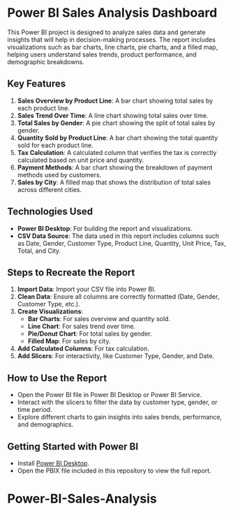 # Power BI Sales Analysis Dashboard

This Power BI project is designed to analyze sales data and generate insights that will help in decision-making processes. The report includes visualizations such as bar charts, line charts, pie charts, and a filled map, helping users understand sales trends, product performance, and demographic breakdowns.

## Key Features
1. **Sales Overview by Product Line**: A bar chart showing total sales by each product line.
2. **Sales Trend Over Time**: A line chart showing total sales over time.
3. **Total Sales by Gender**: A pie chart showing the split of total sales by gender.
4. **Quantity Sold by Product Line**: A bar chart showing the total quantity sold for each product line.
5. **Tax Calculation**: A calculated column that verifies the tax is correctly calculated based on unit price and quantity.
6. **Payment Methods**: A bar chart showing the breakdown of payment methods used by customers.
7. **Sales by City**: A filled map that shows the distribution of total sales across different cities.

## Technologies Used
- **Power BI Desktop**: For building the report and visualizations.
- **CSV Data Source**: The data used in this report includes columns such as Date, Gender, Customer Type, Product Line, Quantity, Unit Price, Tax, Total, and City.
  
## Steps to Recreate the Report

1. **Import Data**: Import your CSV file into Power BI.
2. **Clean Data**: Ensure all columns are correctly formatted (Date, Gender, Customer Type, etc.).
3. **Create Visualizations**:
   - **Bar Charts**: For sales overview and quantity sold.
   - **Line Chart**: For sales trend over time.
   - **Pie/Donut Chart**: For total sales by gender.
   - **Filled Map**: For sales by city.
4. **Add Calculated Columns**: For tax calculation.
5. **Add Slicers**: For interactivity, like Customer Type, Gender, and Date.

## How to Use the Report
- Open the Power BI file in Power BI Desktop or Power BI Service.
- Interact with the slicers to filter the data by customer type, gender, or time period.
- Explore different charts to gain insights into sales trends, performance, and demographics.

## Getting Started with Power BI
- Install [Power BI Desktop](https://powerbi.microsoft.com/desktop/).
- Open the PBIX file included in this repository to view the full report.
# Power-BI-Sales-Analysis
